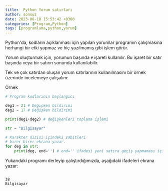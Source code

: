 ```yaml
---
title:  Python Yorum satırları
author: sonsuz
date: 2023-08-18 15:53:42 +0300
categories: [Program,Python]
tags: [programlama,python,yorum]
---
```



Python'da, kodların açıklanması için yapılan yorumlar programın çalışmasına herhangi bir etki yapmaz ve hiç yazılmamış gibi işlem görür.

Yorum oluşturmak için, yorumun başında `#` işareti kullanılır. Bu işaret bir satır başında veya bir satırın sonunda kullanılabilir.

Tek ve çok satırdan oluşan yorum satırlarının kullanılmasını bir örnek üzerinde incelemeye çalışalım:

Örnek

```py
# Program kodlarının başlangıcı

deg1 = 21 # Değişken bildirimi
deg2 = 17 # Değişken bildirimi

print(deg1+deg2) # değişkenleri toplama işlemi

str = "Bilgisayar"

# Karakter dizisi içindeki sabitleri
# birer birer ekrana yazar.
for deg in str:
    print(deg, end='') # end='' ifadesi yeni satıra geçiş yapmaması için


```

Yukarıdaki programı derleyip çalıştırdığımızda, aşağıdaki ifadeleri ekrana yazar:

```

38
Bilgisayar

```
